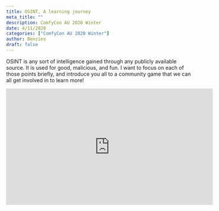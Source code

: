 ```yaml
---
title: OSINT, A learning journey
meta_title: ""
description: ComfyCon AU 2020 Winter
date: 4/11/2020
categories: ["ComfyCon AU 2020 Winter"]
author: Benzies
draft: false
---
```

OSINT is any sort of intelligence gained through any publicly available source. It is used for good, malicious, and fun. I want to focus on each of those points briefly, and introduce you all to a community game that we can all get involved in to learn more!

<iframe width="560" height="315" src="https://www.youtube.com/embed/2qTWXIL5_9s?si=gH0y5VdxTQfwT9UC" title="YouTube video player" frameborder="0" allow="accelerometer; autoplay; clipboard-write; encrypted-media; gyroscope; picture-in-picture; web-share" allowfullscreen></iframe>